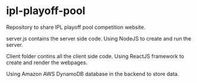 # ipl-playoff-pool

Repository to share IPL playoff pool competition website.

server.js contains the server side code.
Using NodeJS to create and run the server.

Client folder contins all the client side code.
Using ReactJS framework to create and render the webpages.

Using Amazon AWS DynamoDB database in the backend to store data.
